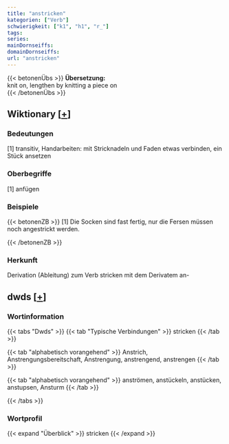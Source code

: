 ```yaml
---
title: "anstricken"
kategorien: ["Verb"]
schwierigkeit: ["k1", "h1", "r_"]
tags:
series:
mainDornseiffs:
domainDornseiffs:
url: "anstricken"
---
```


{{< betonenÜbs >}}
**Übersetzung:**  
knit on, lengthen by knitting a piece on  
{{< /betonenÜbs >}}

## Wiktionary [[+](https://de.wiktionary.org/wiki/anstricken)]

### Bedeutungen
[1] transitiv, Handarbeiten: mit Stricknadeln und Faden etwas verbinden, ein Stück ansetzen  

### Oberbegriffe
[1] anfügen  

### Beispiele
{{< betonenZB >}}
[1] Die Socken sind fast fertig, nur die Fersen müssen noch angestrickt werden.  

{{< /betonenZB >}}
### Herkunft
Derivation (Ableitung) zum Verb stricken mit dem Derivatem an-  



## dwds [[+](https://www.dwds.de/wb/anstricken)]

### Wortinformation
{{< tabs "Dwds" >}}
{{< tab "Typische Verbindungen" >}}
stricken
{{< /tab >}}

{{< tab "alphabetisch vorangehend" >}}
Anstrich, Anstrengungsbereitschaft, Anstrengung, anstrengend, anstrengen
{{< /tab >}}

{{< tab "alphabetisch vorangehend" >}}
anströmen, anstückeln, anstücken, anstupsen, Ansturm
{{< /tab >}}

{{< /tabs >}}

### Wortprofil
{{< expand "Überblick" >}} stricken {{< /expand >}}

